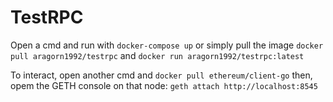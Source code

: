 # TestRPC
Open a cmd and run with
 `docker-compose up`
 or simply pull the image
 `docker pull aragorn1992/testrpc`
 and
 `docker run aragorn1992/testrpc:latest`
 
To interact, open another cmd and
`docker pull ethereum/client-go`
then, opem the GETH console on that node:
`geth attach http://localhost:8545`
